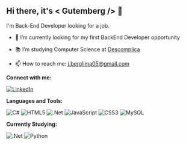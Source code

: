 
## Hi there, it's < Gutemberg /> 👋
I'm Back-End Developer looking for a job.

- 🌌 I’m currently looking for my first BackEnd Developer opportunity

- 📚 I’m studying Computer Science at <a href="https://descomplica.com.br/faculdade/tecnologia/ciencia-da-computacao/">Descomplica</a>

- 📫 How to reach me: j.berglima05@gmail.com

**Connect with me:**

<a href="https://www.linkedin.com/in/gutemberglima/">![LinkedIn](https://img.shields.io/badge/linkedin-%230077B5.svg?style=for-the-badge&logo=linkedin&logoColor=white)</a>

**Languages and Tools:**

![C#](https://img.shields.io/badge/c%23-%23239120.svg?style=for-the-badge&logo=c-sharp&logoColor=white)
![HTML5](https://img.shields.io/badge/html5-%23E34F26.svg?style=for-the-badge&logo=html5&logoColor=white)
![.Net](https://img.shields.io/badge/.NET-5C2D91?style=for-the-badge&logo=.net&logoColor=white)
![JavaScript](https://img.shields.io/badge/javascript-%23323330.svg?style=for-the-badge&logo=javascript&logoColor=%23F7DF1E)
![CSS3](https://img.shields.io/badge/css3-%231572B6.svg?style=for-the-badge&logo=css3&logoColor=white)
![MySQL](https://img.shields.io/badge/mysql-%2300f.svg?style=for-the-badge&logo=mysql&logoColor=white)


**Currently Studying:**

![.Net](https://img.shields.io/badge/.NET-5C2D91?style=for-the-badge&logo=.net&logoColor=white)
![Python](https://img.shields.io/badge/python-3670A0?style=for-the-badge&logo=python&logoColor=ffdd54)
